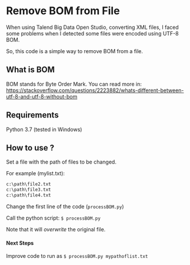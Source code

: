 # Remove BOM from File
When using Talend Big Data Open Studio, converting XML files, I faced some problems when I detected some files were encoded using UTF-8 BOM.

So, this code is a simple way to remove BOM from a file.

## What is BOM
BOM stands for Byte Order Mark.
You can read more in: https://stackoverflow.com/questions/2223882/whats-different-between-utf-8-and-utf-8-without-bom

## Requirements
Python 3.7 (tested in Windows)


## How to use ?
Set a file with the path of files to be changed.

For example (mylist.txt):

```c:\path\file1.txt 
c:\path\file2.txt 
c:\path\file3.txt 
c:\path\file4.txt
```

Change the first line of the code (`processBOM.py`)

Call the python script:
`$ processBOM.py`

Note that it will *overwrite* the original file.

#### Next Steps
Improve code to run as `$ processBOM.py mypathoflist.txt`
